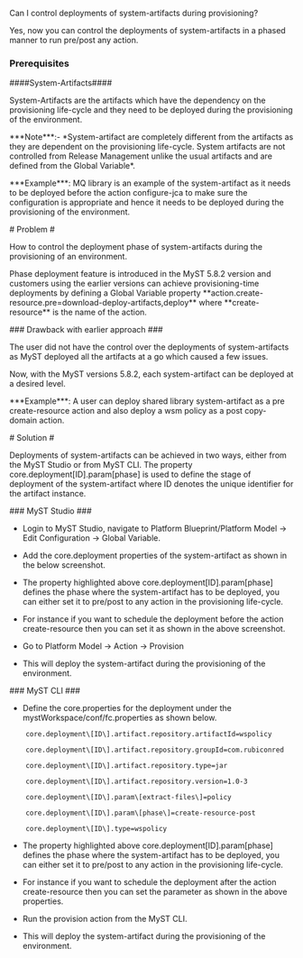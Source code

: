Can I control deployments of system-artifacts during provisioning?

Yes, now you can control the deployments of system-artifacts in a phased manner to run pre/post any action.

### Prerequisites

\#\#\#\#System-Artifacts\#\#\#\#

System-Artifacts are the artifacts which have the dependency on the provisioning life-cycle and they need to be deployed during the provisioning of the environment.

\*\*\*Note\*\*\*:- \*System-artifact are completely different from the artifacts as they are dependent on the provisioning life-cycle. System artifacts are not controlled from Release Management unlike the usual artifacts and are defined from the Global Variable\*.

\*\*\*Example\*\*\*: MQ library is an example of the system-artifact as it needs to be deployed before the action configure-jca to make sure the configuration is appropriate and hence it needs to be deployed during the provisioning of the environment.

\# Problem \#

How to control the deployment phase of system-artifacts during the provisioning of an environment.

Phase deployment feature is introduced in the MyST 5.8.2 version and customers using the earlier versions can achieve provisioning-time deployments by defining a Global Variable property \*\*action.create-resource.pre=download-deploy-artifacts,deploy\*\* where \*\*create-resource\*\* is the name of the action.

\#\#\# Drawback with earlier approach \#\#\#

The user did not have the control over the deployments of system-artifacts as MyST deployed all the artifacts at a go which caused a few issues.

Now, with the MyST versions 5.8.2, each system-artifact can be deployed at a desired level.

\*\*\*Example\*\*\*: A user can deploy shared library system-artifact as a pre create-resource action and also deploy a wsm policy as a post copy-domain action.

\# Solution \#

Deployments of system-artifacts can be achieved in two ways, either from the MyST Studio or from MyST CLI. The property core.deployment\[ID\].param\[phase\] is used to define the stage of deployment of the system-artifact where ID denotes the unique identifier for the artifact instance.

\#\#\# MyST Studio \#\#\#

* Login to MyST Studio, navigate to Platform Blueprint/Platform Model -&gt; Edit Configuration -&gt; Global Variable.

* Add the core.deployment properties of the system-artifact as shown in the below screenshot.

* The property highlighted above core.deployment\[ID\].param\[phase\] defines the phase where the system-artifact has to be deployed, you can either set it to pre/post to any action in the provisioning life-cycle.

* For instance if you want to schedule the deployment before the action create-resource then you can set it as shown in the above screenshot.

* Go to Platform Model -&gt; Action -&gt; Provision

* This will deploy the system-artifact during the provisioning of the environment.

\#\#\# MyST CLI \#\#\#

* Define the core.properties for the deployment under the mystWorkspace/conf/fc.properties as shown below.

```
    core.deployment\[ID\].artifact.repository.artifactId=wspolicy

    core.deployment\[ID\].artifact.repository.groupId=com.rubiconred

    core.deployment\[ID\].artifact.repository.type=jar

    core.deployment\[ID\].artifact.repository.version=1.0-3

    core.deployment\[ID\].param\[extract-files\]=policy

    core.deployment\[ID\].param\[phase\]=create-resource-post

    core.deployment\[ID\].type=wspolicy
```

* The property highlighted above core.deployment\[ID\].param\[phase\] defines the phase where the system-artifact has to be deployed, you can either set it to pre/post to any action in the provisioning life-cycle.

* For instance if you want to schedule the deployment after the action create-resource then you can set the parameter as shown in the above properties.

* Run the provision action from the MyST CLI.

* This will deploy the system-artifact during the provisioning of the environment.



